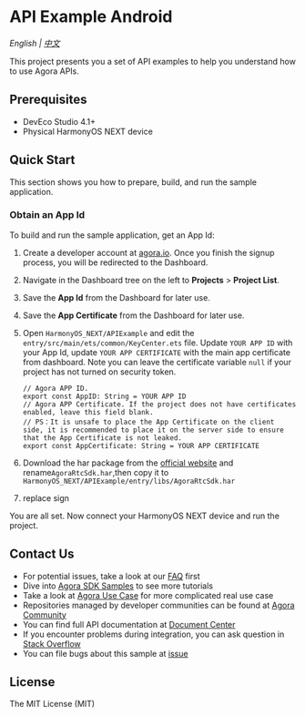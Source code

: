 # API Example Android

*English | [中文](README.zh.md)*

This project presents you a set of API examples to help you understand how to use Agora APIs.

## Prerequisites

- DevEco Studio 4.1+
- Physical HarmonyOS NEXT device

## Quick Start

This section shows you how to prepare, build, and run the sample application.

### Obtain an App Id

To build and run the sample application, get an App Id:

1. Create a developer account at [agora.io](https://dashboard.agora.io/signin/). Once you finish the signup process, you will be redirected to the Dashboard.
2. Navigate in the Dashboard tree on the left to **Projects** > **Project List**.
3. Save the **App Id** from the Dashboard for later use.
4. Save the **App Certificate** from the Dashboard for later use.

5. Open `HarmonyOS_NEXT/APIExample` and edit the `entry/src/main/ets/common/KeyCenter.ets` file. Update `YOUR APP ID` with your App Id, update `YOUR APP CERTIFICATE` with the main app certificate from dashboard. Note you can leave the certificate variable `null` if your project has not turned on security token.

    ```
    // Agora APP ID.
    export const AppID: String = YOUR APP ID
    // Agora APP Certificate. If the project does not have certificates enabled, leave this field blank.
    // PS：It is unsafe to place the App Certificate on the client side, it is recommended to place it on the server side to ensure that the App Certificate is not leaked.
    export const AppCertificate: String = YOUR APP CERTIFICATE
    ```

6. Download the har package from the [official website](https://download.agora.io/sdk/release/Agora_Native_SDK_for_HarmonyOS_v4.4.1_FULL.har) and rename`AgoraRtcSdk.har`,then copy it to `HarmonyOS_NEXT/APIExample/entry/libs/AgoraRtcSdk.har`
7. replace sign

You are all set. Now connect your HarmonyOS NEXT device and run the project.

## Contact Us

- For potential issues, take a look at our [FAQ](https://docs.agora.io/en/faq) first
- Dive into [Agora SDK Samples](https://github.com/AgoraIO) to see more tutorials
- Take a look at [Agora Use Case](https://github.com/AgoraIO-usecase) for more complicated real use case
- Repositories managed by developer communities can be found at [Agora Community](https://github.com/AgoraIO-Community)
- You can find full API documentation at [Document Center](https://docs.agora.io/en/)
- If you encounter problems during integration, you can ask question in [Stack Overflow](https://stackoverflow.com/questions/tagged/agora.io)
- You can file bugs about this sample at [issue](https://github.com/AgoraIO/API-Examples/issues)

## License

The MIT License (MIT)
